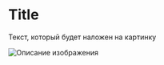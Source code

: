 # Title

Текст, который будет наложен на картинку

![Описание изображения](https://community.akamai.steamstatic.com/economy/image/i0CoZ81Ui0m-9KwlBY1L_18myuGuq1wfhWSIYhY_9XEDYOMNRBsMoGuuOgceXob50kaxV_PHjMO1MHaEqgcio9CguQmoF02gxsCxpHsIv6L7PPI0cqHDXzXHwugh5rQ6GC3gxkoj52iEzImocWXNLlGEji8NUw/360fx360f)


